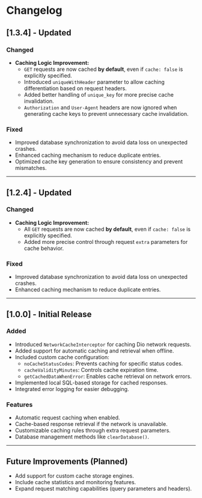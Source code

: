 
# Changelog

## [1.3.4] - Updated

### Changed
- **Caching Logic Improvement:**
  - `GET` requests are now cached **by default**, even if `cache: false` is explicitly specified.
  - Introduced `uniqueWithHeader` parameter to allow caching differentiation based on request headers.
  - Added better handling of `unique_key` for more precise cache invalidation.
  - `Authorization` and `User-Agent` headers are now ignored when generating cache keys to prevent unnecessary cache invalidation.

### Fixed
- Improved database synchronization to avoid data loss on unexpected crashes.
- Enhanced caching mechanism to reduce duplicate entries.
- Optimized cache key generation to ensure consistency and prevent mismatches.

---

## [1.2.4] - Updated

### Changed
- **Caching Logic Improvement:**
  - All `GET` requests are now cached **by default**, even if `cache: false` is explicitly specified.
  - Added more precise control through request `extra` parameters for cache behavior.

### Fixed
- Improved database synchronization to avoid data loss on unexpected crashes.
- Enhanced caching mechanism to reduce duplicate entries.

---

## [1.0.0] - Initial Release

### Added
- Introduced `NetworkCacheInterceptor` for caching Dio network requests.
- Added support for automatic caching and retrieval when offline.
- Included custom cache configuration:
  - `noCacheStatusCodes`: Prevents caching for specific status codes.
  - `cacheValidityMinutes`: Controls cache expiration time.
  - `getCachedDataWhenError`: Enables cache retrieval on network errors.
- Implemented local SQL-based storage for cached responses.
- Integrated error logging for easier debugging.

### Features
- Automatic request caching when enabled.
- Cache-based response retrieval if the network is unavailable.
- Customizable caching rules through extra request parameters.
- Database management methods like `clearDatabase()`.

---

## Future Improvements (Planned)
- Add support for custom cache storage engines.
- Include cache statistics and monitoring features.
- Expand request matching capabilities (query parameters and headers).
